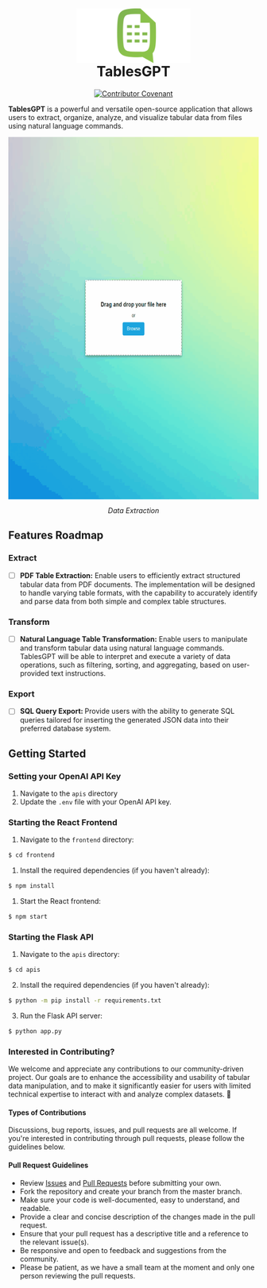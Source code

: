 <h1 align="center" >
<img src="./logo.svg" alt="TablesGPT" height="110" align="center">
<br >TablesGPT
</h1>

<div align="center">

[![Contributor Covenant](https://img.shields.io/badge/Contributor%20Covenant-2.1-4baaaa.svg)](code_of_conduct.md) 

</div>

<p><b>TablesGPT</b> is a powerful and versatile open-source application that allows users to extract, organize, analyze, and visualize tabular data from files using natural language commands.
</p>

<div align="center">
<img src="./example.gif" height="730" align="center"/>

<i>Data Extraction</i>
</div>

## Features Roadmap


### Extract

- [ ] <b>PDF Table Extraction:</b> Enable users to efficiently extract structured tabular data from PDF documents. The implementation will be designed to handle varying table formats, with the capability to accurately identify and parse data from both simple and complex table structures.<br>

### Transform

- [ ] <b>Natural Language Table Transformation:</b>  Enable users to manipulate and transform tabular data using natural language commands. TablesGPT will be able to interpret and execute a variety of data operations, such as filtering, sorting, and aggregating, based on user-provided text instructions. 

### Export
- [ ] <b>SQL Query Export: </b> Provide users with the ability to generate SQL queries tailored for inserting the generated JSON data into their preferred database system.

## Getting Started
### Setting  your OpenAI API Key
1. Navigate to the `apis` directory 
2. Update the `.env` file with your OpenAI API key.
### Starting the React Frontend
1. Navigate to the `frontend` directory:
```bash
$ cd frontend
```
1. Install the required dependencies (if you haven't already):
```bash
$ npm install
```
1. Start the React frontend:
```bash
$ npm start
```

### Starting the Flask API
1. Navigate to the `apis` directory:
```bash
$ cd apis
```
2. Install the required dependencies (if you haven't already):
```bash
$ python -m pip install -r requirements.txt
```
3. Run the Flask API server:
```bash
$ python app.py
```

### Interested in Contributing?
We welcome and appreciate any contributions to our community-driven project. Our goals are to enhance the accessibility and usability of tabular data manipulation, and to make it significantly easier for users with limited technical expertise to interact with and analyze complex datasets. 🚀

#### Types of Contributions
Discussions, bug reports, issues, and pull requests are all welcome. If you're interested in contributing through pull requests, please follow the guidelines below.

#### Pull Request Guidelines

* Review [Issues](https://github.com/lightshifted/TablesGPT/issues) and [Pull Requests](https://github.com/lightshifted/TablesGPT/pulls) before submitting your own.
* Fork the repository and create your branch from the master branch.
* Make sure your code is well-documented, easy to understand, and readable.
* Provide a clear and concise description of the changes made in the pull request.
* Ensure that your pull request has a descriptive title and a reference to the relevant issue(s).
* Be responsive and open to feedback and suggestions from the community.
* Please be patient, as we have a small team at the moment and only one person reviewing the pull requests.
